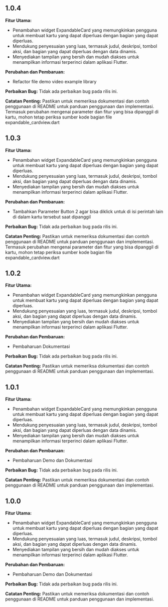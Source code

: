 ## 1.0.4

**Fitur Utama:**
- Penambahan widget ExpandableCard yang memungkinkan pengguna untuk membuat kartu yang dapat diperluas dengan bagian yang dapat diperluas.
- Mendukung penyesuaian yang luas, termasuk judul, deskripsi, tombol aksi, dan bagian yang dapat diperluas dengan data dinamis.
- Menyediakan tampilan yang bersih dan mudah diakses untuk menampilkan informasi terperinci dalam aplikasi Flutter.

**Perubahan dan Pembaruan:**
- Refactor file demo video example library

**Perbaikan Bug:**
Tidak ada perbaikan bug pada rilis ini.

**Catatan Penting:**
Pastikan untuk memeriksa dokumentasi dan contoh penggunaan di README untuk panduan penggunaan dan implementasi. Termasuk perubahan mengenai parameter dan fitur yang bisa dipanggil di kartu, mohon tetap periksa sumber kode bagian file expandable_cardview.dart

## 1.0.3

**Fitur Utama:**
- Penambahan widget ExpandableCard yang memungkinkan pengguna untuk membuat kartu yang dapat diperluas dengan bagian yang dapat diperluas.
- Mendukung penyesuaian yang luas, termasuk judul, deskripsi, tombol aksi, dan bagian yang dapat diperluas dengan data dinamis.
- Menyediakan tampilan yang bersih dan mudah diakses untuk menampilkan informasi terperinci dalam aplikasi Flutter.

**Perubahan dan Pembaruan:**
- Tambahkan Parameter Button 2 agar bisa diklick untuk di  isi perintah lain di dalam kartu tersebut saat dipanggil

**Perbaikan Bug:**
Tidak ada perbaikan bug pada rilis ini.

**Catatan Penting:**
Pastikan untuk memeriksa dokumentasi dan contoh penggunaan di README untuk panduan penggunaan dan implementasi. Termasuk perubahan mengenai parameter dan fitur yang bisa dipanggil di kartu, mohon tetap periksa sumber kode bagian file expandable_cardview.dart

## 1.0.2

**Fitur Utama:**
- Penambahan widget ExpandableCard yang memungkinkan pengguna untuk membuat kartu yang dapat diperluas dengan bagian yang dapat diperluas.
- Mendukung penyesuaian yang luas, termasuk judul, deskripsi, tombol aksi, dan bagian yang dapat diperluas dengan data dinamis.
- Menyediakan tampilan yang bersih dan mudah diakses untuk menampilkan informasi terperinci dalam aplikasi Flutter.

**Perubahan dan Pembaruan:**
- Pembaharuan Dokumentasi

**Perbaikan Bug:**
Tidak ada perbaikan bug pada rilis ini.

**Catatan Penting:**
Pastikan untuk memeriksa dokumentasi dan contoh penggunaan di README untuk panduan penggunaan dan implementasi.

## 1.0.1

**Fitur Utama:**
- Penambahan widget ExpandableCard yang memungkinkan pengguna untuk membuat kartu yang dapat diperluas dengan bagian yang dapat diperluas.
- Mendukung penyesuaian yang luas, termasuk judul, deskripsi, tombol aksi, dan bagian yang dapat diperluas dengan data dinamis.
- Menyediakan tampilan yang bersih dan mudah diakses untuk menampilkan informasi terperinci dalam aplikasi Flutter.

**Perubahan dan Pembaruan:**
- Pembaharuan Demo dan Dokumentasi

**Perbaikan Bug:**
Tidak ada perbaikan bug pada rilis ini.

**Catatan Penting:**
Pastikan untuk memeriksa dokumentasi dan contoh penggunaan di README untuk panduan penggunaan dan implementasi.

## 1.0.0

**Fitur Utama:**
- Penambahan widget ExpandableCard yang memungkinkan pengguna untuk membuat kartu yang dapat diperluas dengan bagian yang dapat diperluas.
- Mendukung penyesuaian yang luas, termasuk judul, deskripsi, tombol aksi, dan bagian yang dapat diperluas dengan data dinamis.
- Menyediakan tampilan yang bersih dan mudah diakses untuk menampilkan informasi terperinci dalam aplikasi Flutter.

**Perubahan dan Pembaruan:**
- Pembaharuan Demo dan Dokumentasi

**Perbaikan Bug:**
Tidak ada perbaikan bug pada rilis ini.

**Catatan Penting:**
Pastikan untuk memeriksa dokumentasi dan contoh penggunaan di README untuk panduan penggunaan dan implementasi.





